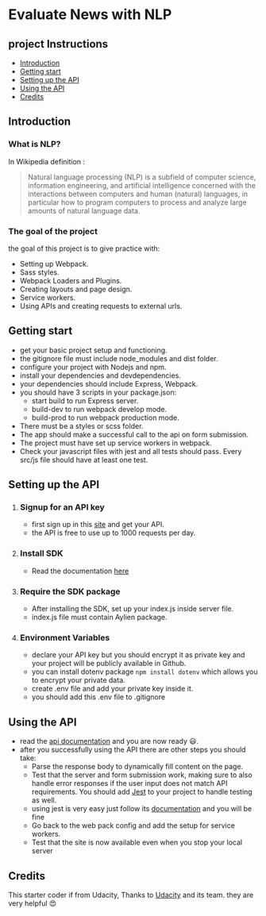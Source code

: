 # Evaluate News with NLP

## project Instructions
* [Introduction](Introduction)
* [Getting start](Getting%20start)
* [Setting up the API](Setting%20up%20the%20API)
* [Using the API](Using%20the%20APT)
* [Credits](Credits)

## Introduction
### What is NLP?
In Wikipedia definition :
> Natural language processing (NLP) is a subfield of computer science, information engineering, and artificial intelligence concerned with the interactions between computers and human (natural) languages, in particular how to program computers to process and analyze large amounts of natural language data.

### The goal of the project
the goal of this project is to give practice with:
* Setting up Webpack.
* Sass styles.
* Webpack Loaders and Plugins.
* Creating layouts and page design.
* Service workers.
* Using APIs and creating requests to external urls.

## Getting start
* get your basic project setup and functioning.
* the gitignore file must include node_modules and dist folder.
* configure your project with Nodejs and npm.
* install your dependencies and devdependencies.
* your dependencies should include Express, Webpack.
* you should have 3 scripts in your package.json:
  * start build to run Express server.
  * build-dev to run webpack develop mode.
  * build-prod to run webpack production mode.
* There must be a styles or scss folder.
* The app should make a successful call to the api on form submission.
* The project must have set up service workers in webpack.
* Check your javascript files with jest and all tests should pass. Every src/js file should have at least one test.

## Setting up the API
1. ### Signup for an API key
    * first sign up in this [site](https://developer.aylien.com/signup) and get your API.
    * the API is free to use up to 1000 requests per day.
2. ### Install SDK
    * Read the documentation [here](https://docs.aylien.com/textapi/sdks/#sdks)
3. ### Require the SDK package
    * After installing the SDK, set up your index.js inside server file.
    * index.js file must contain Aylien package.

4. ### Environment Variables
    * declare your API key but you should encrypt it as private key and your project will be publicly available in Github.
    * you can install dotenv package ``` npm install dotenv ``` which allows you to encrypt your private data.
    * create .env file and add your private key inside it.
    * you should add this .env file to .gitignore
## Using the API
* read the [api documentation](https://docs.aylien.com/textapi/endpoints/#api-endpoints) and you are now ready 😃.
* after you successfully using the API there are other steps you should take:
  * Parse the response body to dynamically fill content on the page.
  * Test that the server and form submission work, making sure to also handle error responses if the user input does not match API requirements. You should add [Jest](https://jestjs.io/en/) to your project to handle testing as well.
  * using jest is very easy just follow its [documentation](https://jestjs.io/docs/en/getting-started) and you will be fine
  * Go back to the web pack config and add the setup for service workers.
  * Test that the site is now available even when you stop your local server

## Credits
This starter coder if from Udacity, Thanks to [Udacity](https://www.udacity.com/) and its team. they are very helpful 😍
